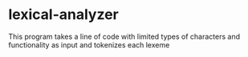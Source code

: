 # lexical-analyzer
This program takes a line of code with limited types of characters and functionality as input and tokenizes each lexeme
